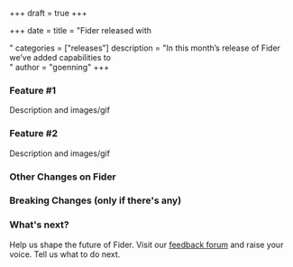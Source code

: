 +++
draft = true
+++

+++
date = <date>
title = "Fider <version> released with <main features>"
categories = ["releases"]
description = "In this month’s release of Fider we’ve added capabilities to <main benefits>"
author = "goenning"
+++

### Feature #1

Description and images/gif

### Feature #2

Description and images/gif

### Other Changes on Fider <version>

### Breaking Changes (only if there's any)

### What's next?

Help us shape the future of Fider. Visit our [feedback forum](https://feedback.fider.io/) and raise your voice. Tell us what to do next.